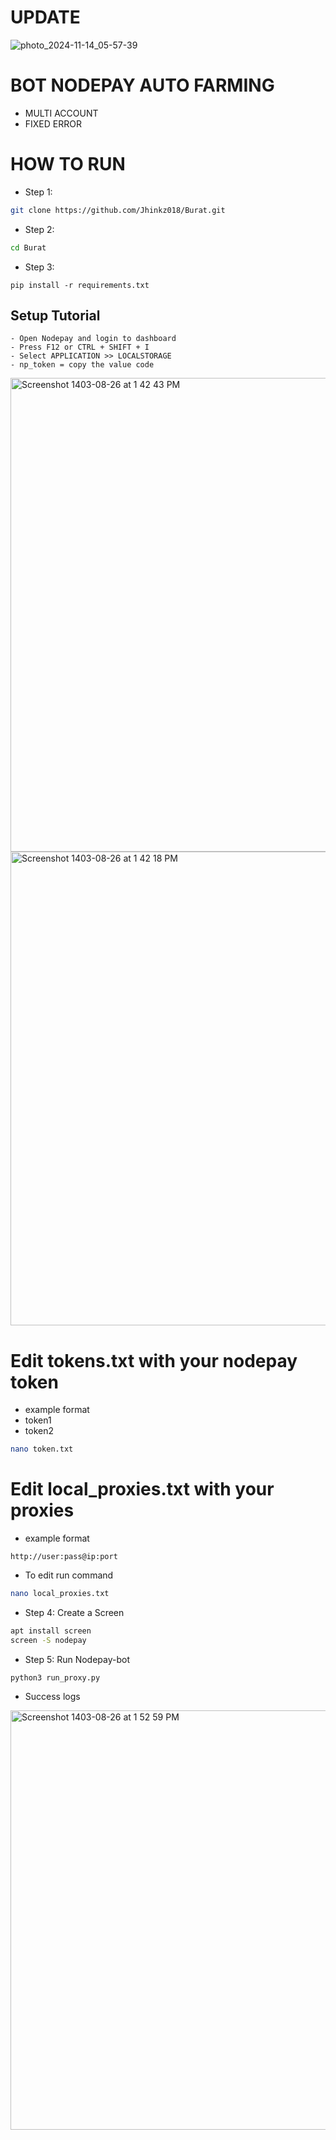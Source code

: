 # UPDATE
![photo_2024-11-14_05-57-39](https://github.com/user-attachments/assets/d6e5bb3e-26c9-43a7-a8ab-b5c9a78b80fb)

# BOT NODEPAY AUTO FARMING
- MULTI ACCOUNT
- FIXED ERROR

# HOW TO RUN
- Step 1:
```Bash
git clone https://github.com/Jhinkz018/Burat.git
```
- Step 2:
```Bash
cd Burat
```
- Step 3:
```
pip install -r requirements.txt
```
## Setup Tutorial
```
- Open Nodepay and login to dashboard
- Press F12 or CTRL + SHIFT + I
- Select APPLICATION >> LOCALSTORAGE
- np_token = copy the value code
```
<img width="758" alt="Screenshot 1403-08-26 at 1 42 43 PM" src="https://github.com/user-attachments/assets/894c50a3-7087-4b92-a6e1-7f94e48a63ec">
<img width="758" alt="Screenshot 1403-08-26 at 1 42 18 PM" src="https://github.com/user-attachments/assets/adcc46c0-dfea-4620-8d0c-5571d48b1212">


# Edit tokens.txt with your nodepay token
- example format
- token1
- token2
```bash
nano token.txt
```

# Edit local_proxies.txt with your proxies
- example format
```text
http://user:pass@ip:port
```

- To edit run command
```bash
nano local_proxies.txt
```

- Step 4: Create a Screen
```bash
apt install screen 
screen -S nodepay
```


- Step 5: Run Nodepay-bot
```
python3 run_proxy.py
```
- Success logs 
<img width="671" alt="Screenshot 1403-08-26 at 1 52 59 PM" src="https://github.com/user-attachments/assets/0a3f75aa-e6db-4449-baec-660a9858d62e">

